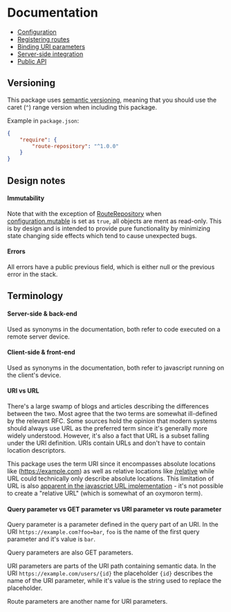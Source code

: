 # Documentation

- [Configuration](configuration.md)
- [Registering routes](registration.md)
- [Binding URI parameters](uri-parameters.md)
- [Server-side integration](server-side-integration.md)
- [Public API](generated/modules.md)

## Versioning

This package uses [semantic versioning](https://semver.org/), meaning that you should use the caret (`^`) range version when including this package.

Example in `package.json`:

```json
{
    "require": {
        "route-repository": "^1.0.0"
    }
}
```

## Design notes

#### Immutability

Note that with the exception of [RouteRepository](generated/RouteRepository.md) when [configuration.mutable](configuration.md#mutable) is set as `true`, all objects are ment as read-only. This is by design and is intended to provide pure functionality by minimizing state changing side effects which tend to cause unexpected bugs.

#### Errors

All errors have a public previous field, which is either null or the previous error in the stack.

## Terminology

#### Server-side & back-end

Used as synonyms in the documentation, both refer to code executed on a remote server device.

#### Client-side & front-end

Used as synonyms in the documentation, both refer to javascript running on the client's device.

#### URI vs URL

There's a large swamp of blogs and articles describing the differences between the two. Most agree that the two terms are somewhat ill-defined by the relevant RFC. Some sources hold the opinion that modern systems should always use URL as the preferred term since it's generally more widely understood. However, it's also a fact that URL is a subset falling under the URI definition. URIs contain URLs and don't have to contain location descriptors.

This package uses the term URI since it encompasses absolute locations like (https://example.com) as well as relative locations like [/relative](/relative) while URL could technically only describe absolute locations. This limitation of URL is also [apparent in the javascript URL implementation](https://developer.mozilla.org/en-US/docs/Web/API/URL/URL) - it's not possible to create a "relative URL" (which is somewhat of an oxymoron term).

#### Query parameter vs GET parameter vs URI parameter vs route parameter

Query parameter is a parameter defined in the query part of an URI. In the URI `https://example.com?foo=bar`, `foo` is the name of the first query parameter and it's value is `bar`.

Query parameters are also GET parameters.

URI parameters are parts of the URI path containing semantic data. In the URI `https://example.com/users/{id}` the placeholder `{id}` describes the name of the URI parameter, while it's value is the string used to replace the placeholder.

Route parameters are another name for URI parameters.

